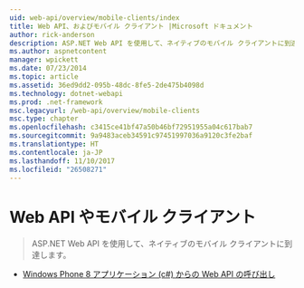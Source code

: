 ```yaml
---
uid: web-api/overview/mobile-clients/index
title: Web API、およびモバイル クライアント |Microsoft ドキュメント
author: rick-anderson
description: ASP.NET Web API を使用して、ネイティブのモバイル クライアントに到達します。
ms.author: aspnetcontent
manager: wpickett
ms.date: 07/23/2014
ms.topic: article
ms.assetid: 36ed9dd2-095b-48dc-8fe5-2de475b4098d
ms.technology: dotnet-webapi
ms.prod: .net-framework
msc.legacyurl: /web-api/overview/mobile-clients
msc.type: chapter
ms.openlocfilehash: c3415ce41bf47a50b46bf72951955a04c617bab7
ms.sourcegitcommit: 9a9483aceb34591c97451997036a9120c3fe2baf
ms.translationtype: HT
ms.contentlocale: ja-JP
ms.lasthandoff: 11/10/2017
ms.locfileid: "26508271"
---
```

<a name="web-api-and-mobile-clients"></a>Web API やモバイル クライアント
====================
> ASP.NET Web API を使用して、ネイティブのモバイル クライアントに到達します。


- [Windows Phone 8 アプリケーション (c#) からの Web API の呼び出し](calling-web-api-from-a-windows-phone-8-application.md)
